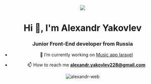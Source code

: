 <div align="center">
 <img src="https://i.giphy.com/media/lcs5BL0NIM4WMv61a9/giphy.webp" style="max-width: 100%" /> 
<div>

<h1 align="center">Hi 👋, I'm Alexandr Yakovlev</h1>
<h3 align="center">Junior Front-End developer from Russia</h3>

- 🔭 I’m currently working on [Music app laravel](https://github.com/Alexandr-web/music-app-laravel)

- 📫 How to reach me **alexandr.yakovlev228@gmail.com**

<p align="center"><img align="center" src="https://github-readme-streak-stats.herokuapp.com/?user=alexandr-web&" alt="alexandr-web" /></p>
